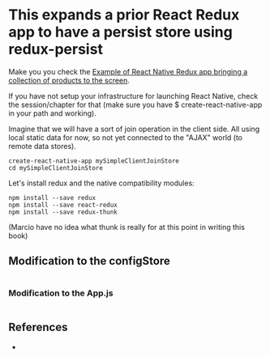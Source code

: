 # This expands a prior React Redux app to have a persist store using redux-persist

Make you you check the [Example of React Native Redux app bringing a collection of products to the screen](https://github.com/taboca/doc-js-example-react-native-redux-join-jogic-store).

If you have not setup your infrastructure for launching React Native, check the session/chapter for that (make sure you have $ create-react-native-app in your path and working).

Imagine that we will have a sort of join operation in the client side. All using local static data for now, so not yet connected to the "AJAX" world (to remote data stores).

```
create-react-native-app mySimpleClientJoinStore
cd mySimpleClientJoinStore
```

Let's install redux and the native compatibility modules:
```
npm install --save redux
npm install --save react-redux
npm install --save redux-thunk
```

(Marcio have no idea what thunk is really for at this point in writing this book)

## Modification to the configStore

```
```

### Modification to the App.js

```

```

## References

* 
